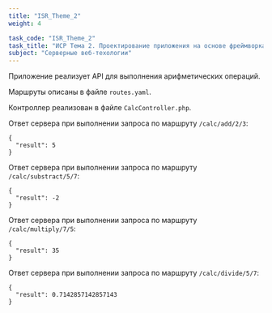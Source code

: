 ```yaml
---
title: "ISR_Theme_2"
weight: 4

task_code: "ISR_Theme_2"
task_title: "ИСР Тема 2. Проектирование приложения на основе фреймворка Symphony"
subject: "Серверные веб-техологии"
---
```


Приложение реализует API для выполнения арифметических операций.

Маршруты описаны в файле `routes.yaml`.

Контроллер реализован в файле `CalcController.php`.

Ответ сервера при выполнении запроса по маршруту `/calc/add/2/3`:

```
{
  "result": 5
}
```

Ответ сервера при выполнении запроса по маршруту `/calc/substract/5/7`:

```
{
  "result": -2
}
```

Ответ сервера при выполнении запроса по маршруту `/calc/multiply/7/5`:

```
{
  "result": 35
}
```

Ответ сервера при выполнении запроса по маршруту `/calc/divide/5/7`:

```
{
  "result": 0.7142857142857143
}
```
